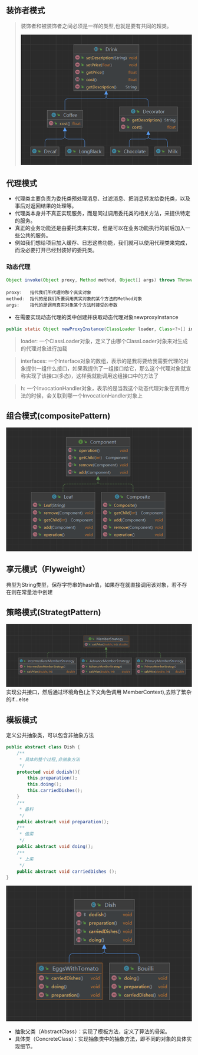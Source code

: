 ## 装饰者模式
> 装饰者和被装饰者之间必须是一样的类型,也就是要有共同的超类。
> 
>![img.png](img.png)

## 代理模式
- 代理类主要负责为委托类预处理消息、过滤消息、把消息转发给委托类，以及事后对返回结果的处理等。
- 代理类本身并不真正实现服务，而是同过调用委托类的相关方法，来提供特定的服务。
- 真正的业务功能还是由委托类来实现，但是可以在业务功能执行的前后加入一些公共的服务。
- 例如我们想给项目加入缓存、日志这些功能，我们就可以使用代理类来完成，而没必要打开已经封装好的委托类。

### 动态代理
```java
Object invoke(Object proxy, Method method, Object[] args) throws Throwable
 
proxy:   指代我们所代理的那个真实对象
method:  指代的是我们所要调用真实对象的某个方法的Method对象
args:    指代的是调用真实对象某个方法时接受的参数

```

- 在需要实现动态代理的类中创建并获取动态代理对象newproxyInstance

```java
public static Object newProxyInstance(ClassLoader loader, Class<?>[] interfaces, InvocationHandler h) throws IllegalArgumentException
```
> loader:
> 一个ClassLoader对象，定义了由哪个ClassLoader对象来对生成的代理对象进行加载
 
> interfaces:
> 一个Interface对象的数组，表示的是我将要给我需要代理的对象提供一组什么接口，如果我提供了一组接口给它，那么这个代理对象就宣称实现了该接口(多态)，这样我就能调用这组接口中的方法了
 
> h:
> 一个InvocationHandler对象，表示的是当我这个动态代理对象在调用方法的时候，会关联到哪一个InvocationHandler对象上

## 组合模式(compositePattern)
![img_1.png](img_1.png)

## 享元模式（Flyweight）
典型为String类型，保存字符串的hash值，如果存在就直接调用该对象，若不存在则在常量池中创建


## 策略模式(StrategtPattern)
![img_2.png](img_2.png)
实现公共接口，然后通过环境角色(上下文角色调用 MemberContext),去除了繁杂的if...else

## 模板模式
定义公共抽象类，可以包含非抽象方法
```java
public abstract class Dish {    
    /**
     * 具体的整个过程,非抽象方法
     */
    protected void dodish(){
        this.preparation();
        this.doing();
        this.carriedDishes();
    }
    /**
     * 备料
     */
    public abstract void preparation();
    /**
     * 做菜
     */
    public abstract void doing();
    /**
     * 上菜
     */
    public abstract void carriedDishes ();
}
```
![img_3.png](img_3.png)
- 抽象父类（AbstractClass）：实现了模板方法，定义了算法的骨架。
- 具体类（ConcreteClass)：实现抽象类中的抽象方法，即不同的对象的具体实现细节。